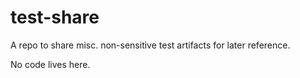 # test-share
A repo to share misc. non-sensitive test artifacts for later reference.

No code lives here.
